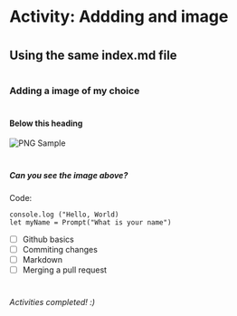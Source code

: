 # <h1> Activity: Addding and image
# <h2> Using the same index.md file
# <h3> Adding a image of my choice
# <h4> Below this heading
![PNG Sample](https://www.pngall.com/wp-content/uploads/8/Sample-PNG-Image.png)
# <h5> Can you see the image above?
Code:
```
console.log ("Hello, World)
let myName = Prompt("What is your name")
```
- [ ] Github basics
- [ ] Commiting changes
- [ ] Markdown
- [ ] Merging a pull request

# <h6> Activities completed! :) 
